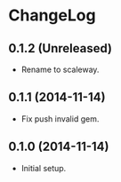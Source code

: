 # ChangeLog

## 0.1.2 (Unreleased)

- Rename to scaleway.

## 0.1.1 (2014-11-14)

- Fix push invalid gem.

## 0.1.0 (2014-11-14)

- Initial setup.
